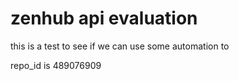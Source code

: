 # zenhub api evaluation

this is a test to see if we can use some automation to 

repo_id is 489076909


